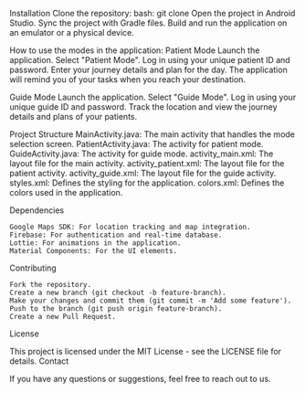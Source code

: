 Installation
Clone the repository:
bash: git clone 
Open the project in Android Studio.
Sync the project with Gradle files.
Build and run the application on an emulator or a physical device.

How to use the modes in the application:
Patient Mode
    Launch the application.
    Select "Patient Mode".
    Log in using your unique patient ID and password.
    Enter your journey details and plan for the day.
    The application will remind you of your tasks when you reach your destination.

Guide Mode
    Launch the application.
    Select "Guide Mode".
    Log in using your unique guide ID and password.
    Track the location and view the journey details and plans of your patients.

Project Structure
    MainActivity.java: The main activity that handles the mode selection screen.
    PatientActivity.java: The activity for patient mode.
    GuideActivity.java: The activity for guide mode.
    activity_main.xml: The layout file for the main activity.
    activity_patient.xml: The layout file for the patient activity.
    activity_guide.xml: The layout file for the guide activity.
    styles.xml: Defines the styling for the application.
    colors.xml: Defines the colors used in the application.

Dependencies

    Google Maps SDK: For location tracking and map integration.
    Firebase: For authentication and real-time database.
    Lottie: For animations in the application.
    Material Components: For the UI elements.

Contributing

    Fork the repository.
    Create a new branch (git checkout -b feature-branch).
    Make your changes and commit them (git commit -m 'Add some feature').
    Push to the branch (git push origin feature-branch).
    Create a new Pull Request.

License

This project is licensed under the MIT License - see the LICENSE file for details.
Contact

If you have any questions or suggestions, feel free to reach out to us.
